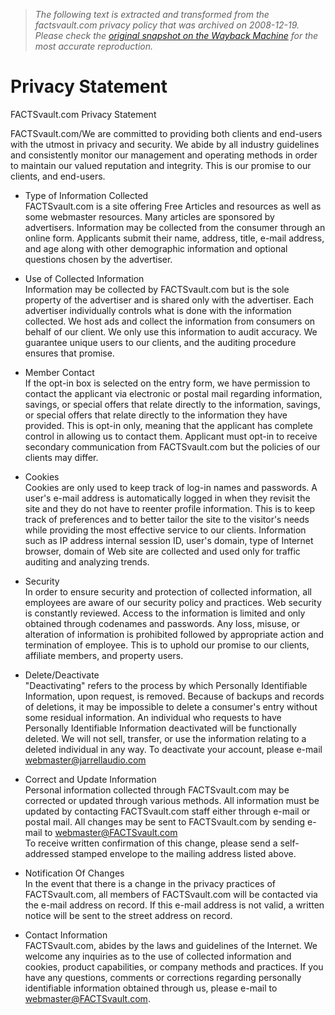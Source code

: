 > *The following text is extracted and transformed from the factsvault.com privacy policy that was archived on 2008-12-19. Please check the [original snapshot on the Wayback Machine](https://web.archive.org/web/20081219224715id_/http%3A//www.factsvault.com/privacy.htm) for the most accurate reproduction.*

# Privacy Statement

FACTSvault.com Privacy Statement 

FACTSvault.com/We are committed to providing both clients and end-users with the utmost in privacy and security. We abide by all industry guidelines and consistently monitor our management and operating methods in order to maintain our valued reputation and integrity. This is our promise to our clients, and end-users. 

  * Type of Information Collected  
FACTSvault.com is a site offering Free Articles and resources as well as some webmaster resources. Many articles are sponsored by advertisers. Information may be collected from the consumer through an online form. Applicants submit their name, address, title, e-mail address, and age along with other demographic information and optional questions chosen by the advertiser.   

  * Use of Collected Information  
Information may be collected by FACTSvault.com but is the sole property of the advertiser and is shared only with the advertiser. Each advertiser individually controls what is done with the information collected. We host ads and collect the information from consumers on behalf of our client. We only use this information to audit accuracy. We guarantee unique users to our clients, and the auditing procedure ensures that promise.   

  * Member Contact  
If the opt-in box is selected on the entry form, we have permission to contact the applicant via electronic or postal mail regarding information, savings, or special offers that relate directly to the information, savings, or special offers that relate directly to the information they have provided. This is opt-in only, meaning that the applicant has complete control in allowing us to contact them. Applicant must opt-in to receive secondary communication from FACTSvault.com but the policies of our clients may differ.   

  * Cookies  
Cookies are only used to keep track of log-in names and passwords. A user's e-mail address is automatically logged in when they revisit the site and they do not have to reenter profile information. This is to keep track of preferences and to better tailor the site to the visitor's needs while providing the most effective service to our clients. Information such as IP address internal session ID, user's domain, type of Internet browser, domain of Web site are collected and used only for traffic auditing and analyzing trends.   

  * Security  
In order to ensure security and protection of collected information, all employees are aware of our security policy and practices. Web security is constantly reviewed. Access to the information is limited and only obtained through codenames and passwords. Any loss, misuse, or alteration of information is prohibited followed by appropriate action and termination of employee. This is to uphold our promise to our clients, affiliate members, and property users.   

  * Delete/Deactivate  
"Deactivating" refers to the process by which Personally Identifiable Information, upon request, is removed. Because of backups and records of deletions, it may be impossible to delete a consumer's entry without some residual information. An individual who requests to have Personally Identifiable Information deactivated will be functionally deleted. We will not sell, transfer, or use the information relating to a deleted individual in any way. To deactivate your account, please e-mail webmaster@jarrellaudio.com   

  * Correct and Update Information  
Personal information collected through FACTSvault.com may be corrected or updated through various methods. All information must be updated by contacting FACTSvault.com staff either through e-mail or postal mail. All changes may be sent to FACTSvault.com by sending e-mail to webmaster@FACTSvault.com   
To receive written confirmation of this change, please send a self-addressed stamped envelope to the mailing address listed above.   

  * Notification Of Changes  
In the event that there is a change in the privacy practices of FACTSvault.com, all members of FACTSvault.com will be contacted via the e-mail address on record. If this e-mail address is not valid, a written notice will be sent to the street address on record.   

  * Contact Information  
FACTSvault.com, abides by the laws and guidelines of the Internet. We welcome any inquiries as to the use of collected information and cookies, product capabilities, or company methods and practices. If you have any questions, comments or corrections regarding personally identifiable information obtained through us, please e-mail to webmaster@FACTSvault.com. 



